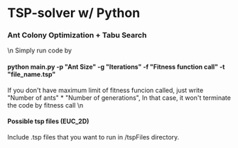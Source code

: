 # TSP-solver w/ Python 

### Ant Colony Optimization + Tabu Search
\n
Simply run code by
#### python main.py -p "Ant Size" -g "Iterations" -f "Fitness function call" -t "file_name.tsp"

If you don't have maximum limit of fitness funcion called, just write "Number of ants" * "Number of generations",
In that case, it won't terminate the code by fitness call
\n
#### Possible tsp files (EUC_2D)
Include .tsp files that you want to run in /tspFiles directory.


